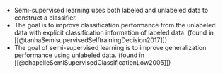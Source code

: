 - Semi-supervised learning uses both labeled and unlabeled data to construct a classifier. 
- The goal is to improve classification performance from the unlabeled data with explicit classification information of labeled data. (found in [[@tanhaSemisupervisedSelftrainingDecision2017]]) 
- The goal of semi-supervised learning is to improve generalization performance using unlabeled data. (found in [[@chapelleSemiSupervisedClassificationLow2005]])
